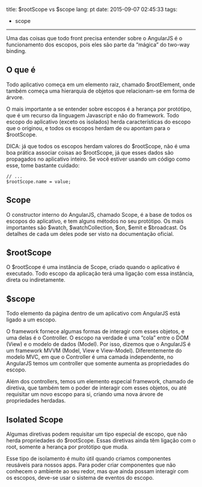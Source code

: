 title: $rootScope vs $scope
lang: pt
date: 2015-09-07 02:45:33
tags:
- scope
---
Uma das coisas que todo front precisa entender sobre o AngularJS é o funcionamento dos escopos, pois eles são parte da “mágica” do two-way binding.

## O que é

Todo aplicativo começa em um elemento raiz, chamado $rootElement, onde também começa uma hierarquia de objetos que relacionam-se em forma de árvore.

O mais importante a se entender sobre escopos é a herança por protótipo, que é um recurso da linguagem Javascript e não do framework. Todo escopo do aplicativo (exceto os isolados) herda características do escopo que o originou, e todos os escopos herdam de ou apontam para o $rootScope.

DICA: já que todos os escopos herdam valores do $rootScope, não é uma boa prática associar coisas ao $rootScope, já que esses dados são propagados no aplicativo inteiro. Se você estiver usando um código como esse, tome bastante cuidado:

```
// ...
$rootScope.name = value;
```

## Scope

O constructor interno do AngularJS, chamado Scope, é a base de todos os escopos do aplicativo, e tem alguns métodos no seu protótipo. Os mais importantes são $watch, $watchCollection, $on, $emit e $broadcast. Os detalhes de cada um deles pode ser visto na documentação oficial.

## $rootScope

O $rootScope é uma instância de Scope, criado quando o aplicativo é executado. Todo escopo da aplicação terá uma ligação com essa instância, direta ou indiretamente.

## $scope

Todo elemento da página dentro de um aplicativo com AngularJS está ligado a um escopo.

O framework fornece algumas formas de interagir com esses objetos, e uma delas é o Controller. O escopo na verdade é uma “cola” entre o DOM (View) e o modelo de dados (Model). Por isso, dizemos que o AngularJS é um framework MVVM (Model, View e View-Model). Diferentemente do modelo MVC, em que o Controller é uma camada independente, no AngularJS temos um controller que somente aumenta as propriedades do escopo.

Além dos controllers, temos um elemento especial framework, chamado de diretiva, que também tem o poder de interagir com esses objetos, ou até requisitar um novo escopo para si, criando uma nova árvore de propriedades herdadas.

## Isolated Scope

Algumas diretivas podem requisitar um tipo especial de escopo, que não herda propriedades do $rootScope. Essas diretivas ainda têm ligação com o root, somente a herança por protótipo que muda.

Esse tipo de isolamento é muito útil quando criamos componentes reusáveis para nossos apps. Para poder criar componentes que não conhecem o ambiente ao seu redor, mas que ainda possam interagir com os escopos, deve-se usar o sistema de eventos do escopo.
